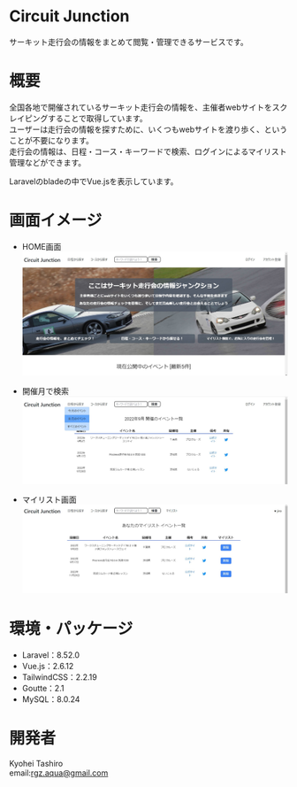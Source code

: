 # Circuit Junction

サーキット走行会の情報をまとめて閲覧・管理できるサービスです。

# 概要

全国各地で開催されているサーキット走行会の情報を、主催者webサイトをスクレイピングすることで取得しています。<br>
ユーザーは走行会の情報を探すために、いくつもwebサイトを渡り歩く、ということが不要になります。<br>
走行会の情報は、日程・コース・キーワードで検索、ログインによるマイリスト管理などができます。<br>

Laravelのbladeの中でVue.jsを表示しています。

# 画面イメージ
- HOME画面
![HOME画面](./home.jpg)

- 開催月で検索
![開催月で検索](./search.jpg)
- マイリスト画面
![マイリスト画面](./mylist.jpg)


# 環境・パッケージ
- Laravel：8.52.0
- Vue.js：2.6.12
- TailwindCSS：2.2.19
- Goutte：2.1
- MySQL：8.0.24

# 開発者

Kyohei Tashiro<br>
email:rgz.aqua@gmail.com


